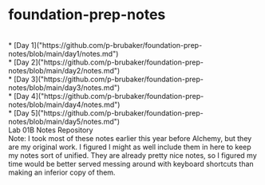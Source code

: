 # foundation-prep-notes
<br>
* [Day 1]("https://github.com/p-brubaker/foundation-prep-notes/blob/main/day1/notes.md")
<br>
* [Day 2]("https://github.com/p-brubaker/foundation-prep-notes/blob/main/day2/notes.md")
<br>
* [Day 3]("https://github.com/p-brubaker/foundation-prep-notes/blob/main/day3/notes.md")
<br>
* [Day 4]("https://github.com/p-brubaker/foundation-prep-notes/blob/main/day4/notes.md")
<br>
* [Day 5]("https://github.com/p-brubaker/foundation-prep-notes/blob/main/day5/notes.md")
<br>
Lab 01B Notes Repository
<br>
Note: I took most of these notes earlier this year before Alchemy, but they are my original work. I figured I might as well include them in here to keep my notes sort of unified. They are already pretty nice notes, so I figured my time would be better served messing around with keyboard shortcuts than making an inferior copy of them.

